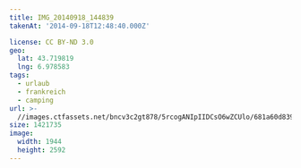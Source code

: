 ```yaml
---
title: IMG_20140918_144839
takenAt: '2014-09-18T12:48:40.000Z'

license: CC BY-ND 3.0
geo:
  lat: 43.719819
  lng: 6.978583
tags:
  - urlaub
  - frankreich
  - camping
url: >-
  //images.ctfassets.net/bncv3c2gt878/5rcogANIpIIDCsO6wZCUlo/681a60d839f45cbb8976c19e40b02f40/img_20140918_144839_28234206021_o
size: 1421735
image:
  width: 1944
  height: 2592
---
```

